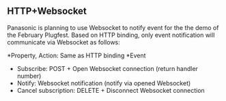 ## HTTP+Websocket
Panasonic is planning to use Websocket to notify event for the the demo of the February Plugfest.  Based on HTTP binding, only event notification will communicate via Websocket as follows:

*Property, Action: Same as HTTP binding
*Event
  - Subscribe: POST + Open Websocket connection (return handler number)
  - Notify: Websocket notification (notify via opened Websocket)
  - Cancel subscription: DELETE + Disconnect Websocket connection
